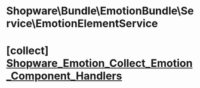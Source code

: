 # Shopware\Bundle\EmotionBundle\Service\EmotionElementService

# [collect] [Shopware_Emotion_Collect_Emotion_Component_Handlers](https://github.com/shopware/shopware/blob/5.6/engine/Shopware/Bundle/EmotionBundle/Service/EmotionElementService.php#L150)


